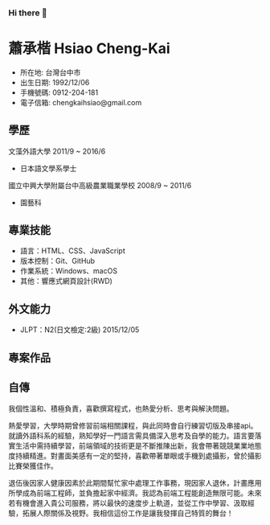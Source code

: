 ### Hi there 👋

<h1>蕭承楷 Hsiao Cheng-Kai</h1>
<ul>
  <li>所在地: 台灣台中市</li>
  <li>出生日期: 1992/12/06</li>
  <li>手機號碼: 0912-204-181</li>
  <li>電子信箱: chengkaihsiao@gmail.com</li>
</ul>
<h2>學歷</h2>
<p>文藻外語大學   2011/9 ~ 2016/6</p> 
<ul>
  <li>日本語文學系學士</li>
</ul>
<p>國立中興大學附屬台中高級農業職業學校   2008/9 ~ 2011/6</p> 
<ul>
  <li>園藝科</li>
</ul>  
<h2>專業技能</h2>
<ul>
  <li>語言：HTML、CSS、JavaScript</li>
  <li>版本控制：Git、GitHub</li>
  <li>作業系統：Windows、macOS</li>
  <li>其他：響應式網頁設計(RWD)</li>
</ul>
<h2>外文能力</h2>
<ul>
  <li>JLPT：N2(日文檢定:2級)   2015/12/05</li>
</ul>
<h2>專案作品</h2>
<h2>自傳</h2>
<p>我個性溫和、積極負責，喜歡撰寫程式，也熱愛分析、思考與解決問題。</p>
<p>熱愛學習，大學時期曾修習前端相關課程，與此同時會自行練習切版及串接api。就讀外語科系的經驗，熟知學好一門語言需具備深入思考及自學的能力。語言要落實生活中需持續學習，前端領域的技術更是不斷推陳出新，我會帶著競競業業地態度持續精進。對畫面美感有一定的堅持，喜歡帶著單眼或手機到處攝影，曾於攝影比賽榮獲佳作。</p>
<p>退伍後因家人健康因素於此期間幫忙家中處理工作事務，現因家人退休，計畫應用所學成為前端工程師，並負擔起家中經濟。我認為前端工程能創造無限可能。未來若有機會進入貴公司服務，將以最快的速度步上軌道，並從工作中學習、汲取經驗，拓展人際關係及視野。我相信這份工作是讓我發揮自己特質的舞台！</p>
<!--
**hsiaochengkai/hsiaochengkai** is a ✨ _special_ ✨ repository because its `README.md` (this file) appears on your GitHub profile.

Here are some ideas to get you started:


-->
